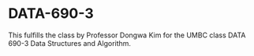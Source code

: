 # DATA-690-3

This fulfills the class by Professor Dongwa Kim for the UMBC class DATA 690-3 Data Structures and Algorithm.

